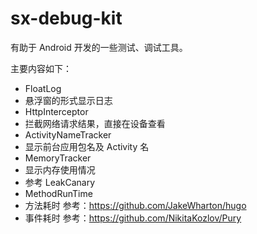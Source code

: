 # sx-debug-kit

有助于 Android 开发的一些测试、调试工具。

主要内容如下：

- FloatLog
 - 悬浮窗的形式显示日志
- HttpInterceptor
 - 拦截网络请求结果，直接在设备查看
- ActivityNameTracker
 - 显示前台应用包名及 Activity 名
- MemoryTracker
 - 显示内存使用情况
 - 参考 LeakCanary
- MethodRunTime
 - 方法耗时 参考：https://github.com/JakeWharton/hugo
 - 事件耗时 参考：https://github.com/NikitaKozlov/Pury